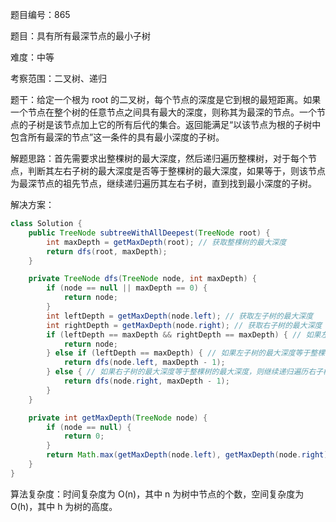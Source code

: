 题目编号：865

题目：具有所有最深节点的最小子树

难度：中等

考察范围：二叉树、递归

题干：给定一个根为 root 的二叉树，每个节点的深度是它到根的最短距离。如果一个节点在整个树的任意节点之间具有最大的深度，则称其为最深的节点。一个节点的子树是该节点加上它的所有后代的集合。返回能满足“以该节点为根的子树中包含所有最深的节点”这一条件的具有最小深度的子树。

解题思路：首先需要求出整棵树的最大深度，然后递归遍历整棵树，对于每个节点，判断其左右子树的最大深度是否等于整棵树的最大深度，如果等于，则该节点为最深节点的祖先节点，继续递归遍历其左右子树，直到找到最小深度的子树。

解决方案：

```java
class Solution {
    public TreeNode subtreeWithAllDeepest(TreeNode root) {
        int maxDepth = getMaxDepth(root); // 获取整棵树的最大深度
        return dfs(root, maxDepth);
    }

    private TreeNode dfs(TreeNode node, int maxDepth) {
        if (node == null || maxDepth == 0) {
            return node;
        }
        int leftDepth = getMaxDepth(node.left); // 获取左子树的最大深度
        int rightDepth = getMaxDepth(node.right); // 获取右子树的最大深度
        if (leftDepth == maxDepth && rightDepth == maxDepth) { // 如果左右子树的最大深度都等于整棵树的最大深度，则该节点为最深节点的祖先节点
            return node;
        } else if (leftDepth == maxDepth) { // 如果左子树的最大深度等于整棵树的最大深度，则继续递归遍历左子树
            return dfs(node.left, maxDepth - 1);
        } else { // 如果右子树的最大深度等于整棵树的最大深度，则继续递归遍历右子树
            return dfs(node.right, maxDepth - 1);
        }
    }

    private int getMaxDepth(TreeNode node) {
        if (node == null) {
            return 0;
        }
        return Math.max(getMaxDepth(node.left), getMaxDepth(node.right)) + 1;
    }
}
```

算法复杂度：时间复杂度为 O(n)，其中 n 为树中节点的个数，空间复杂度为 O(h)，其中 h 为树的高度。
